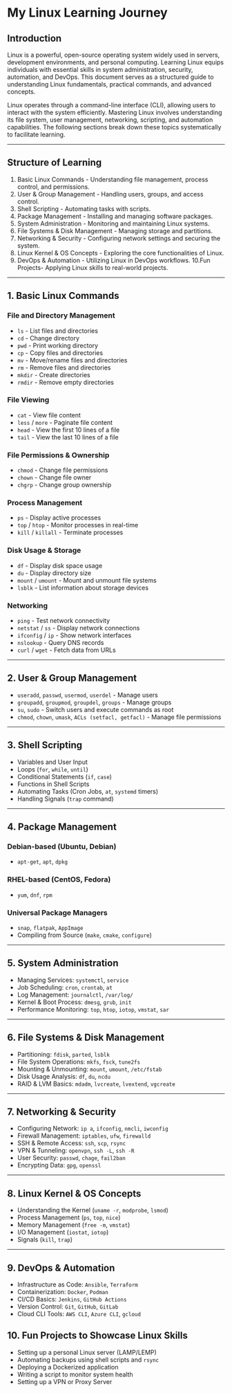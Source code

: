 # My Linux Learning Journey

## Introduction
Linux is a powerful, open-source operating system widely used in servers, development environments, and personal computing. Learning Linux equips individuals with essential skills in system administration, security, automation, and DevOps. This document serves as a structured guide to understanding Linux fundamentals, practical commands, and advanced concepts.

Linux operates through a command-line interface (CLI), allowing users to interact with the system efficiently. Mastering Linux involves understanding its file system, user management, networking, scripting, and automation capabilities. The following sections break down these topics systematically to facilitate learning.

---

## Structure of Learning
1. Basic Linux Commands - Understanding file management, process control, and permissions.
2. User & Group Management - Handling users, groups, and access control.
3. Shell Scripting - Automating tasks with scripts.
4. Package Management - Installing and managing software packages.
5. System Administration - Monitoring and maintaining Linux systems.
6. File Systems & Disk Management - Managing storage and partitions.
7. Networking & Security - Configuring network settings and securing the system.
8. Linux Kernel & OS Concepts - Exploring the core functionalities of Linux.
9. DevOps & Automation - Utilizing Linux in DevOps workflows.
10.Fun Projects- Applying Linux skills to real-world projects.

---

## 1. Basic Linux Commands
### File and Directory Management
- `ls` - List files and directories
- `cd` - Change directory
- `pwd` - Print working directory
- `cp` - Copy files and directories
- `mv` - Move/rename files and directories
- `rm` - Remove files and directories
- `mkdir` - Create directories
- `rmdir` - Remove empty directories

### File Viewing
- `cat` - View file content
- `less` / `more` - Paginate file content
- `head` - View the first 10 lines of a file
- `tail` - View the last 10 lines of a file

### File Permissions & Ownership
- `chmod` - Change file permissions
- `chown` - Change file owner
- `chgrp` - Change group ownership

### Process Management
- `ps` - Display active processes
- `top` / `htop` - Monitor processes in real-time
- `kill` / `killall` - Terminate processes

### Disk Usage & Storage
- `df` - Display disk space usage
- `du` - Display directory size
- `mount` / `umount` - Mount and unmount file systems
- `lsblk` - List information about storage devices

### Networking
- `ping` - Test network connectivity
- `netstat` / `ss` - Display network connections
- `ifconfig` / `ip` - Show network interfaces
- `nslookup` - Query DNS records
- `curl` / `wget` - Fetch data from URLs

---

## 2. User & Group Management
- `useradd`, `passwd`, `usermod`, `userdel` - Manage users
- `groupadd`, `groupmod`, `groupdel`, `groups` - Manage groups
- `su`, `sudo` - Switch users and execute commands as root
- `chmod`, `chown`, `umask`, `ACLs (setfacl, getfacl)` - Manage file permissions

---

## 3. Shell Scripting
- Variables and User Input
- Loops (`for`, `while`, `until`)
- Conditional Statements (`if`, `case`)
- Functions in Shell Scripts
- Automating Tasks (Cron Jobs, `at`, `systemd` timers)
- Handling Signals (`trap` command)

---
## 4. Package Management
### Debian-based (Ubuntu, Debian)
- `apt-get`, `apt`, `dpkg`
### RHEL-based (CentOS, Fedora)
- `yum`, `dnf`, `rpm`
### Universal Package Managers
- `snap`, `flatpak`, `AppImage`
- Compiling from Source (`make`, `cmake`, `configure`)

---

## 5. System Administration
- Managing Services: `systemctl`, `service`
- Job Scheduling: `cron`, `crontab`, `at`
- Log Management: `journalctl`, `/var/log/`
- Kernel & Boot Process: `dmesg`, `grub`, `init`
- Performance Monitoring: `top`, `htop`, `iotop`, `vmstat`, `sar`

---

## 6. File Systems & Disk Management
- Partitioning: `fdisk`, `parted`, `lsblk`
- File System Operations: `mkfs`, `fsck`, `tune2fs`
- Mounting & Unmounting: `mount`, `umount`, `/etc/fstab`
- Disk Usage Analysis: `df`, `du`, `ncdu`
- RAID & LVM Basics: `mdadm`, `lvcreate`, `lvextend`, `vgcreate`

---

## 7. Networking & Security
- Configuring Network: `ip a`, `ifconfig`, `nmcli`, `iwconfig`
- Firewall Management: `iptables`, `ufw`, `firewalld`
- SSH & Remote Access: `ssh`, `scp`, `rsync`
- VPN & Tunneling: `openvpn`, `ssh -L`, `ssh -R`
- User Security: `passwd`, `chage`, `fail2ban`
- Encrypting Data: `gpg`, `openssl`

---

## 8. Linux Kernel & OS Concepts
- Understanding the Kernel (`uname -r`, `modprobe`, `lsmod`)
- Process Management (`ps`, `top`, `nice`)
- Memory Management (`free -m`, `vmstat`)
- I/O Management (`iostat`, `iotop`)
- Signals (`kill`, `trap`)

---

## 9. DevOps & Automation
- Infrastructure as Code: `Ansible`, `Terraform`
- Containerization: `Docker`, `Podman`
- CI/CD Basics: `Jenkins`, `GitHub Actions`
- Version Control: `Git`, `GitHub`, `GitLab`
- Cloud CLI Tools: `AWS CLI`, `Azure CLI`, `gcloud`



## 10. Fun Projects to Showcase Linux Skills
- Setting up a personal Linux server (LAMP/LEMP)
- Automating backups using shell scripts and `rsync`
- Deploying a Dockerized application
- Writing a script to monitor system health
- Setting up a VPN or Proxy Server

